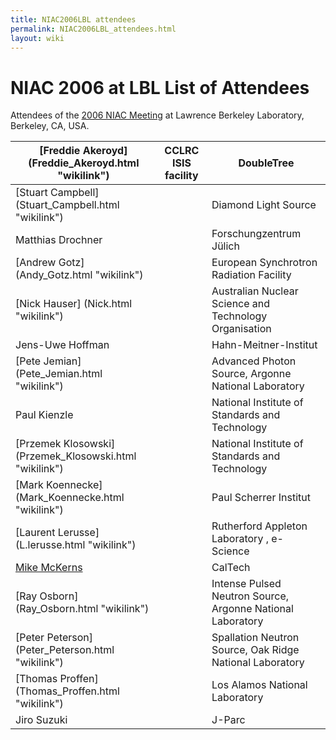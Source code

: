 ```yaml
---
title: NIAC2006LBL attendees
permalink: NIAC2006LBL_attendees.html
layout: wiki
---
```


NIAC 2006 at LBL List of Attendees
===================================

Attendees of the [2006 NIAC Meeting](NIAC2006LBL.html "wikilink") at Lawrence
Berkeley Laboratory, Berkeley, CA, USA.

| [Freddie Akeroyd] (Freddie_Akeroyd.html "wikilink")       | CCLRC ISIS facility                                          | DoubleTree                                                               |
|----------------------------------------------------------|--------------------------------------------------------------|--------------------------------------------------------------------------|
| [Stuart Campbell] (Stuart_Campbell.html "wikilink")     |                                                              | Diamond Light Source                                                     | DoubleTree                                |
| Matthias Drochner                                        |                                                              | Forschungzentrum Jülich                                                  |
| [Andrew Gotz] (Andy_Gotz.html "wikilink")               |                                                              | European Synchrotron Radiation Facility                                  | DoubleTree                                |
| [Nick Hauser] (Nick.html "wikilink")                    |                                                              | Australian Nuclear Science and Technology Organisation                   | Durant                                    |
| Jens-Uwe Hoffman                                         |                                                              | Hahn-Meitner-Institut                                                    |
| [Pete Jemian] (Pete_Jemian.html "wikilink")             |                                                              | Advanced Photon Source, Argonne National Laboratory                      |
| Paul Kienzle                                             |                                                              | National Institute of Standards and Technology                           |
| [Przemek Klosowski] (Przemek_Klosowski.html "wikilink") |                                                              | National Institute of Standards and Technology                           |
| [Mark Koennecke] (Mark_Koennecke.html "wikilink")       |                                                              | Paul Scherrer Institut                                                   |
| [Laurent Lerusse] (L.lerusse.html "wikilink")           |                                                              | Rutherford Appleton Laboratory , e-Science                               | Durant                                    |
| [Mike McKerns](http://www.its.caltech.edu/~mmckerns)     |                                                              | CalTech                                                                  |
| [Ray Osborn] (Ray_Osborn.html "wikilink")               |                                                              | Intense Pulsed Neutron Source, Argonne National Laboratory               | DoubleTree                                |
| [Peter Peterson] (Peter_Peterson.html "wikilink")       |                                                              | Spallation Neutron Source, Oak Ridge National Laboratory                 | DoubleTree                                |
| [Thomas Proffen] (Thomas_Proffen.html "wikilink")       |                                                              | Los Alamos National Laboratory                                           | Berkeley Travelodge, 1820 University Ave. |
| Jiro Suzuki                                              |                                                              | J-Parc                                                                   |


